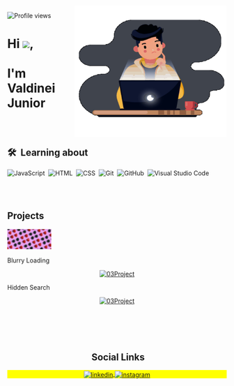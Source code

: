 <img align="right" width="350em" height="300em" src="https://github.com/ValdineiJunior/ValdineiJunior/blob/main/animation_500_kv8i962g.gif"/>

<p align="left"> <img src="https://komarev.com/ghpvc/?username=valdineijunior&color=red" alt="Profile views" /> </p>

<h1>Hi <img src="https://raw.githubusercontent.com/kaueMarques/kaueMarques/master/hi.gif" width="30px">, <br><br> I'm Valdinei Junior </h1>

<br><br>

## 🛠 &nbsp;Learning about

![JavaScript](https://img.shields.io/badge/-JavaScript-05122A?style=flat&logo=javascript)&nbsp;
![HTML](https://img.shields.io/badge/-HTML-05122A?style=flat&logo=HTML5)&nbsp;
![CSS](https://img.shields.io/badge/-CSS-05122A?style=flat&logo=CSS3&logoColor=1572B6)&nbsp;
![Git](https://img.shields.io/badge/-Git-05122A?style=flat&logo=git)&nbsp;
![GitHub](https://img.shields.io/badge/-GitHub-05122A?style=flat&logo=github)&nbsp;
![Visual Studio Code](https://img.shields.io/badge/-Visual%20Studio%20Code-05122A?style=flat&logo=visual-studio-code&logoColor=007ACC)&nbsp;

<br><br>

<h2>
  Projects
</h2>

<p align="left">
  <a href="https://valdineijunior.github.io/BlurryLoading/">
  <img alt="Screenshot project" src="https://github.com/ValdineiJunior/BlurryLoading/blob/main/Screenshot.png" width="20%" height="auto">
  </a>
  <p>
    Blurry Loading
  </p>
</p>

<p align="center">
  <a href="https://valdineijunior.github.io/HiddenSearch/">
  <img alt="03Project" src="https://github.com/ValdineiJunior/HiddenSearch/blob/main/assets/Screenshot.png"  width="20%" height="auto">
  </a>
  <p>
    Hidden Search
  </p>
</p>

<p align="center">
  <a href="https://valdineijunior.github.io/RotatingNavigation/">
  <img alt="03Project" src="https://github.com/ValdineiJunior/RotatingNavigation/blob/main/assets/ScreenShot.png">
  </a>
</p>

<br>

<div align="center">

<br><br>

## &nbsp;Social Links

<p align="center" style="background:yellow">
<a href="https://www.linkedin.com/in/valdinei-de-paula-junior-009634230/" target="_blank">
  <img align="center" src="https://img.shields.io/badge/-ValdineiJunior-05122A?style=flat&logo=linkedin" alt="linkedin"/>
</a>
<a href="https://www.instagram.com/valdineidepaulajunior/" target="_blank">
 <img align="center" src="https://img.shields.io/badge/-ValdineiJunior-05122A?style=flat&logo=instagram" alt="instagram"/>
</a>
</p>
